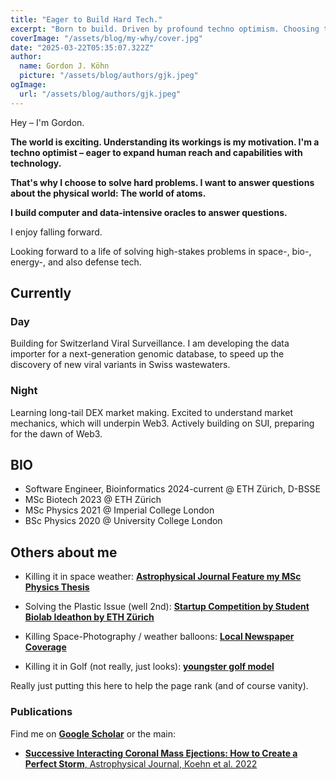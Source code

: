```yaml
---
title: "Eager to Build Hard Tech."
excerpt: "Born to build. Driven by profound techno optimism. Choosing to solve hard questions that move atoms. By building compute-data-intensive oracles."
coverImage: "/assets/blog/my-why/cover.jpg"
date: "2025-03-22T05:35:07.322Z"
author:
  name: Gordon J. Köhn
  picture: "/assets/blog/authors/gjk.jpeg"
ogImage:
  url: "/assets/blog/authors/gjk.jpeg"
---
```


Hey – I'm Gordon. 

**The world is exciting. Understanding its workings is my motivation. I'm a techno optimist – eager to expand human reach and capabilities with technology.**

**That's why I choose to solve hard problems. I want to answer questions about the physical world: The world of atoms.**

**I build computer and data-intensive oracles to answer questions.**

I enjoy falling forward. 

Looking forward to a life of solving high-stakes problems in space-, bio-, energy-, and also defense tech.

## Currently

### Day
Building for Switzerland Viral Surveillance. I am developing the data importer for a next-generation genomic database, to speed up the discovery of new viral variants in Swiss wastewaters.

### Night
Learning long-tail DEX market making. Excited to understand market mechanics, which will underpin Web3. Actively building on SUI, preparing for the dawn of Web3.

## BIO
- Software Engineer, Bioinformatics   2024-current   @ ETH Zürich, D-BSSE
- MSc Biotech                         2023    @ ETH Zürich
- MSc Physics                         2021    @ Imperial College London
- BSc Physics                         2020    @ University College London

## Others about me
- Killing it in space weather: [**Astrophysical Journal Feature my MSc Physics Thesis**](https://aasnova.org/2023/02/01/creating-a-perfect-solar-storm/)

- Solving the Plastic Issue (well 2nd): [**Startup Competition by Student Biolab Ideathon by ETH Zürich**](https://www.studentbiolab.ch/ideathon)

- Killing Space-Photography / weather balloons: [**Local Newspaper Coverage**](https://www.abendblatt.de/region/stormarn/reinbek/article211771265/Sachsenwaldschule-Mission-Weltall-geglueckt.html)

- Killing it in Golf (not really, just looks): [**youngster golf model**](https://www.yumpu.com/de/document/read/7343096/us-kids-golf-basisforderspiele)

Really just putting this here to help the page rank (and of course vanity).

### Publications
Find me on [**Google Scholar**](https://scholar.google.com/citations?user=7W4Q-fAAAAAJ) or the main:
- [**Successive Interacting Coronal Mass Ejections: How to Create a Perfect Storm**, Astrophysical Journal, Koehn et al. 2022](https://iopscience.iop.org/article/10.3847/1538-4357/aca28c/meta)

